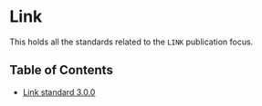 # Link

This holds all the standards related to the `LINK` publication focus.

## Table of Contents

- [Link standard 3.0.0](./3.0.0/README.md)
